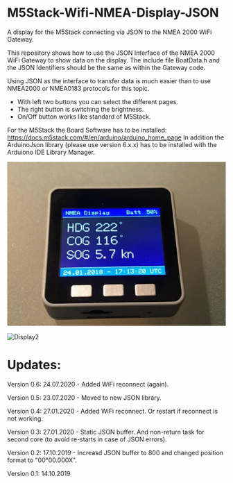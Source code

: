 # M5Stack-Wifi-NMEA-Display-JSON
A display for the M5Stack connecting via JSON to the NMEA 2000 WiFi Gateway.

This repository shows how to use the JSON Interface of the NMEA 2000 WiFi Gateway to show data on the display.
The include file BoatData.h and the JSON Identifiers should be the same as within the Gateway code.

Using JSON as the interface to transfer data is much easier than to use NMEA2000 or NMEA0183 protocols for this topic.

- With left two buttons you can select the different pages.
- The right button is switching the brightness.
- On/Off button works like standard of M5Stack.

For the M5Stack the Board Software has to be installed: https://docs.m5stack.com/#/en/arduino/arduino_home_page
In addition the ArduinoJson library (please use version 6.x.x) has to be installed with the Arduiono IDE Library Manager.

![Display1](https://github.com/AK-Homberger/M5Stack-Wifi-NMEA-Diaplay-JSON/blob/master/IMG_1149-1.jpg)

![Display2](https://github.com/AK-Homberger/M5Stack-Wifi-NMEA-Display-JSON/blob/master/IMG_1150.jpg)

# Updates:
Version 0.6: 24.07.2020 - Added WiFi reconnect (again).

Version 0.5: 23.07.2020 - Moved to new JSON library.

Version 0.4: 27.01.2020 - Added WiFi reconnect. Or restart if reconnect is not working.

Version 0.3: 27.01.2020 - Static JSON buffer. And non-return task for second core (to avoid re-starts in case of JSON errors). 

Version 0.2: 17.10.2019 - Increasd JSON buffer to 800 and changed position format to "00°00.000X".

Version 0.1: 14.10.2019
